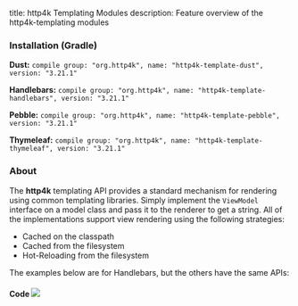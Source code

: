 title: http4k Templating Modules
description: Feature overview of the http4k-templating modules

### Installation (Gradle)
**Dust:** ```compile group: "org.http4k", name: "http4k-template-dust", version: "3.21.1"```

**Handlebars:** ```compile group: "org.http4k", name: "http4k-template-handlebars", version: "3.21.1"```

**Pebble:** ```compile group: "org.http4k", name: "http4k-template-pebble", version: "3.21.1"```

**Thymeleaf:** ```compile group: "org.http4k", name: "http4k-template-thymeleaf", version: "3.21.1"```

### About
The **http4k** templating API provides a standard mechanism for rendering using common templating libraries. Simply implement the `ViewModel` interface on a model class and pass it to the renderer to get a string. All of the implementations support view rendering using the following strategies:

* Cached on the classpath
* Cached from the filesystem
* Hot-Reloading from the filesystem

The examples below are for Handlebars, but the others have the same APIs:

#### Code  [<img class="octocat" src="/img/octocat-32.png"/>](https://github.com/http4k/http4k/blob/master/src/docs/guide/modules/templating/example.kt)

 <script src="https://gist-it.appspot.com/https://github.com/http4k/http4k/blob/master/src/docs/guide/modules/templating/example.kt"></script>
